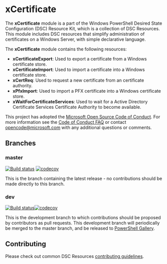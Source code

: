 # xCertificate

The **xCertificate** module is a part of the Windows PowerShell Desired State
Configuration (DSC) Resource Kit, which is a collection of DSC Resources. This
module includes DSC resources that simplify administration of certificates on a
Windows Server, with simple declarative language.

The **xCertificate** module contains the following resources:

- **xCertificateExport**: Used to export a certificate from a Windows certificate
  store.
- **xCertificateImport**: Used to import a certificate into a Windows certificate
  store.
- **xCertReq**: Used to request a new certificate from an certificate authority.
- **xPfxImport**: Used to import a PFX certificate into a Windows certificate store.
- **xWaitForCertificateServices**: Used to wait for a Active Directory Certificate
  Services Certificate Authority to become available.

This project has adopted the [Microsoft Open Source Code of Conduct](https://opensource.microsoft.com/codeofconduct/).
For more information see the [Code of Conduct FAQ](https://opensource.microsoft.com/codeofconduct/faq/)
or contact [opencode@microsoft.com](mailto:opencode@microsoft.com) with any
additional questions or comments.

## Branches

### master

[![Build status](https://ci.appveyor.com/api/projects/status/0u9f8smiidg1j4kn/branch/master?svg=true)](https://ci.appveyor.com/project/PowerShell/xCertificate/branch/master)
[![codecov](https://codecov.io/gh/PowerShell/xCertificate/branch/master/graph/badge.svg)](https://codecov.io/gh/PowerShell/xCertificate/branch/master)

This is the branch containing the latest release - no contributions should be made
directly to this branch.

### dev

[![Build status](https://ci.appveyor.com/api/projects/status/0u9f8smiidg1j4kn/branch/dev?svg=true)](https://ci.appveyor.com/project/PowerShell/xCertificate/branch/dev)[![codecov](https://codecov.io/gh/PowerShell/xCertificate/branch/dev/graph/badge.svg)](https://codecov.io/gh/PowerShell/xCertificate/branch/dev)

This is the development branch to which contributions should be proposed by contributors
as pull requests. This development branch will periodically be merged to the master
branch, and be released to [PowerShell Gallery](https://www.powershellgallery.com/).

## Contributing

Please check out common DSC Resources [contributing guidelines](https://github.com/PowerShell/DscResource.Kit/blob/master/CONTRIBUTING.md).
